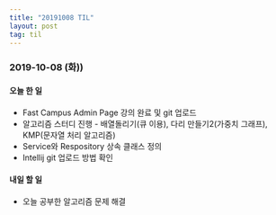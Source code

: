 ```yaml
---
title: "20191008 TIL"
layout: post
tag: til
---
```



### 2019-10-08 (화))
#### 오늘 한 일
- Fast Campus Admin Page 강의 완료 및 git 업로드
- 알고리즘 스터디 진행 - 배열돌리기(큐 이용), 다리 만들기2(가중치 그래프), KMP(문자열 처리 알고리즘)
- Service와 Respository 상속 클래스 정의
- Intellij git 업로드 방법 확인


#### 내일 할 일
- 오늘 공부한 알고리즘 문제 해결